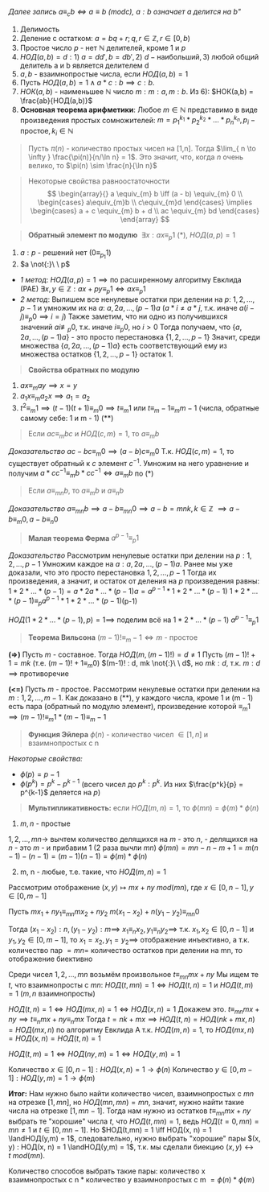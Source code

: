 *Далее запись $a\equiv_{c} b \iff a\equiv b \ (modc)$, $a : b$ означает a делится на b"*

1. Делимость
2. Деление с остатком: $a = bq+r; q, r \in \mathbb{Z}, r \in [0, b)$
3. Простое число $p$ - нет $\mathbb{N}$ делителей, кроме $1$ и $p$
4. $НОД(a, b) = d : 1)\ a=dd', b =db', 2)\ d-\text{наибольший}, 3) \ \text{любой общий делитель a и b является делителем d}$
5. $a, b$ - взаимнопростые числа, если $НОД(a, b) = 1$
6. Пусть $НОД(a, b) = 1 \land a*c : b \implies c : b$.
7. $НОК(a, b)$ - наименьшее $\mathbb{N}$ число $m$$: m : a, m : b$. Из 6): $НОК(a,b) = \frac{ab}{НОД(a,b)}$
8. **Основная теорема арифметики**: 
Любое $m \in \mathbb{N}$ представимо в виде произведения простых сомножителей: $m = p_{1}^{k_{1}} * p_{2}^{k_{2}} * \dots * p_{n}^{k_{n}}, p_{i} - \text{ простое}, k_{i} \in \mathbb{N}$

>Пусть $\pi(n)$ - количество простых чисел на \[1,n\]. Тогда $\lim_{ n \to \infty } \frac{\pi(n)}{n/\ln n} = 1$.
>Это значит, что, когда $n$ очень велико, то $\pi(n) \sim \frac{n}{\ln n}$

>Некоторые свойства равноостаточности
$$
\begin{array}{}
a \equiv_{m} b \iff (a - b) \equiv_{m} 0 \\
\begin{cases}
a\equiv_{m}b \\
c\equiv_{m}d
\end{cases} \implies
\begin{cases}
a + c \equiv_{m} b + d \\
ac \equiv_{m} bd
\end{cases}
\end{array}
$$

>**Обратный элемент по модулю**
>$\ \exists x:  ax \equiv_{p} 1$ (\*), $НОД(a, p) = 1$

1. $a:p$ - решений нет ($0\equiv_{p_{1}}1$)
2. $a  \not{:}\ \ p$
* *1 метод*: 
$НОД(a, p) = 1 \implies \text{по расширенному алгоритму Евклида (РАЕ)}\ \exists x, y \in \mathbb{Z} : ax + py \equiv_{p} 1 \iff ax \equiv_{p} 1$
* *2 метод*:
Выпишем все ненулевые остатки при делении на $p$: $1, 2, \dots, p-1$ и умножим их на $a$: $a, 2a, \dots, (p-1)a \ (a*i \neq a*j$, т.к. иначе $a(i-j) \equiv_{p} 0  \implies i = j)$
Также заметим, что ни одно из получившихся значений $ai \not\equiv_{p} 0$, т.к. иначе $i \equiv_{p} 0$, но $i>0$
Тогда получаем, что $\{ a, 2a, \dots, (p-1)a \}$ - это просто перестановка $\{ 1, 2, \dots, p-1 \}$
Значит, среди множества $\{ a, 2a, \dots, (p-1)a \}$ есть соответствующий ему из множества остатков $\{ 1, 2, \dots, p-1 \}$ остаток 1.

>**Свойства обратных по модулю**
1) $ax \equiv_{m} ay \implies x=y$
2) $a_{1}x \equiv_{m} a_{2}x \implies a_{1} = a_{2}$
3) $t^2 \equiv_{m} 1 \implies (t-1)(t+1) \equiv_{m} 0 \implies t \equiv_{m} 1$ или $t \equiv_{m} -1 \equiv_{m} m-1$ 
	(числа, обратные самому себе: 1 и m - 1) (\*\*)

>Если $ac \equiv_{m} bc$ и $НОД(c, m) = 1$, то $a \equiv_{m} b$ 

*Доказательство*
$ac - bc \equiv_{m}0 \implies (a - b)c \equiv_{m}0$
Т.к. $НОД(c,m) = 1$, то существует обратный к $c$ элемент $c^{-1}$.
Умножим на него уравнение и получим $a*cc^{-1} \equiv_{m}b*cc^{-1} \iff a\equiv_{m}b$ по (\*)

>Если $a \equiv_{mn} b$, то $a \equiv_{m} b$ и $a \equiv_{n} b$

*Доказательство*
$a \equiv_{mn} b \implies a - b \equiv_{mn} 0 \implies a - b = mnk, k \in \mathbb{Z}$
$\implies a - b \equiv_{m} 0, a - b \equiv_{n} 0$

>**Малая теорема Ферма**
>$a^{p-1} \equiv_{p} 1$

*Доказательство*
Рассмотрим ненулевые остатки при делении на $p: 1, 2, \dots, p-1$
Умножим каждое на $a: a, 2a, \dots, (p-1)a$. 
Ранее мы уже доказали, что это просто перестановка $1, 2, \dots, p-1$
Тогда их произведения, а значит, и остаток от деления на $p$ произведения равны: $1*2*\dots*(p-1) = a*2a*\dots*(p-1)a = a^{p-1}*1*2*\dots*(p-1)$
$1*2*\dots*(p-1) \equiv_{p} a^{p-1}*1*2*\dots*(p-1)$(p-1)

$НОД(1*2*\dots*(p-1), p) = 1 \implies$ поделим всё на $1*2*\dots*(p-1)$
$a^{p-1} \equiv_{p} 1$

>**Теорема Вильсона**
>$(m-1)! \equiv_{m} -1\iff m$ - простое

**(=>)** Пусть $m$ - составное. Тогда $НОД(m, (m-1)!) =d\neq 1$
Пусть $(m-1)! + 1 = mk$ (т.е. $(m-1)! + 1 \equiv_{m}0$)
$(m-1)! : d, mk  \not{:}\ \ d$, но $mk : d$, т.к. $m : d$ $\implies$ противоречие

**(<=)** Пусть $m$ - простое. 
Рассмотрим ненулевые остатки при делении на $m: 1, 2, \dots, m-1$. 
Как доказано в (\*\*), у каждого числа, кроме 1 и (m - 1) есть пара (обратный по модулю элемент), произведение которой $\equiv_{m} 1$ $\implies (m-1)! \equiv_{m} 1*(m-1) \equiv_{m} -1$ 

>**Функция Эйлера**
>$\phi(n)$ - количество чисел $\in [1, n]$ и взаимнопростых с n

*Некоторые свойства:*
* $\phi(p) = p-1$
* $\phi(p^k) = p^k - p^{k-1}$ (всего чисел до $p^k:p^k$. Из них $\frac{p^k}{p} = p^{k-1}$ деляется на $p$)

>**Мультипликативность:** если $НОД(m,n) = 1$, то $\phi(mn) = \phi(m) * \phi(n)$

1. $m, n$ - простые

$1, 2, \dots, mn \to$ вычтем количество делящихся на $m$ - это $n$, - делящихся на $n$ - это $m$ - и прибавим 1 (2 раза вычли $mn$)
$\phi(mn) = mn - n - m + 1 = m(n-1) - (n - 1) = (m-1)(n-1) = \phi(m) * \phi(n)$

2. m, n - любые, т.е. такие, что $НОД(m, n) = 1$

Рассмотрим отображение $(x, y) \mapsto mx+ny \ mod (mn)$, где $x \in [0, n - 1], y \in [0, m - 1]$

Пусть 
$mx_{1}+ny_{1} \equiv_{mn} mx_{2} + ny_{2}$
$m(x_{1} - x_{2}) + n(y_{1} - y_{2}) \equiv_{mn} 0$
	
Тогда $(x_{1}-x_{2}) : n, (y_{1} -y_{2}) : m \implies$ $x_{1} \equiv_{n} x_{2}, y_{1} \equiv_{n} y_{2} \implies$ т.к. $x_{1}, x_{2} \in[0, n-1]$ и $y_{1}, y_{2} \in [0, m -1]$, то $x_{1}=x_{2}, y_{1} = y_{2} \implies$ отображение инъективно, 
а т.к. количество пар $= mn =$ количество остатков при делении на mn, то отображение биективно

Среди чисел $1, 2, \dots, mn$ возьмём произвольное $t \equiv_{mn} mx+ny$
Мы ищем те $t$, что взаимнопросты с $mn$:
$НОД(t, mn) = 1 \iff НОД(t, n) = 1$ и $НОД(t,m) = 1$ ($m, n$ взаимнопросты)

$НОД(t, n) = 1 \iff НОД(mx, n) = 1 \iff НОД(x, n) = 1$
Докажем это. $t \equiv_{mn} mx+ny \implies t\equiv_{n} mx + ny \equiv_{n} mx$
Тогда $t = nk + mx \implies НОД(t, n) = НОД(nk + mx, n) = НОД(mx, n)$ по алгоритму Евклида
А т.к. $НОД(m, n) = 1$, то $НОД(mx, n) = НОД(x, n) = НОД(t, n) = 1$

$НОД(t,m) = 1 \iff НОД(ny, m) = 1 \iff НОД(y, m) = 1$

Количество $x \in [0, n - 1] : НОД(x, n) = 1 \to \phi(n)$
Количество $y \in [0, m - 1] : НОД(y, m) = 1 \to \phi(m)$

**Итог:**
Нам нужно было найти количество чисел, взаимнопростых с $mn$
на отрезке $[1, mn]$, но $НОД(mn, mn) = mn$, значит, нужно найти такие
числа на отрезке $[1, mn - 1]$. Тогда нам нужно из остатков $t \equiv_{mn} mx + ny$ 
выбрать те "хорошие" числа $t$, что $НОД(t, mn) = 1$, ведь $НОД(t=0,mn) = mn\neq 1$ и $t \in [0, mn - 1]$. Но $НОД(t,mn) = 1 \iff НОД(x, n) = 1 \landНОД(y,m) = 1$,
следовательно, нужно выбрать "хорошие" пары $(x, y) : НОД(x, n) = 1 \landНОД(y,m) = 1$,
т.к. мы сделали биекцию $(x,y) \leftrightarrow t \ mod (mn)$.

Количество способов выбрать такие пары:
$\text{количество x взаимнопростых с n} * \text{количество y взаимнопростых с m}$
$= \phi(n) * \phi(m)$